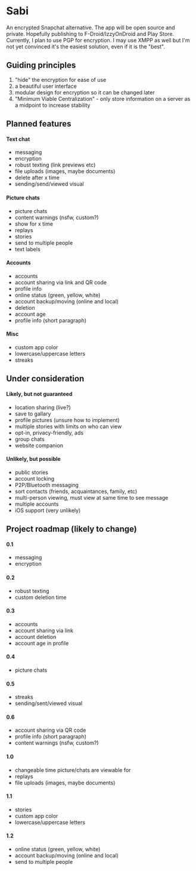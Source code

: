 # Sabi
An encrypted Snapchat alternative. The app will be open source and private. Hopefully publishing to F-Droid/IzzyOnDroid and Play Store. Currently, I plan to use PGP for encryption. I may use XMPP as well but I'm not yet convinced it's the easiest solution, even if it is the "best". 

## Guiding principles
 1. "hide" the encryption for ease of use
 2. a beautiful user interface
 3. modular design for encryption so it can be changed later
 4. "Minimum Viable Centralization" - only store information on a server as a midpoint to increase stability

## Planned features
#### Text chat
 - messaging
 - encryption
 - robust texting (link previews etc)
 - file uploads (images, maybe documents)
 - delete after x time
 - sending/send/viewed visual

#### Picture chats
 - picture chats
 - content warnings (nsfw, custom?)
 - show for x time
 - replays
 - stories
 - send to multiple people
 - text labels
 
#### Accounts
 - accounts
 - account sharing via link and QR code
 - profile info
 - online status (green, yellow, white)
 - account backup/moving (online and local)
 - deletion
 - account age
 - profile info (short paragraph)
 
 #### Misc
 - custom app color
 - lowercase/uppercase letters
 - streaks

## Under consideration

#### Likely, but not guaranteed
 - location sharing (live?)
 - save to gallary
 - profile pictures (unsure how to implement)
 - multiple stories with limits on who can view
 - opt-in, privacy-friendly, ads
 - group chats
 - website companion 

#### Unlikely, but possible
 - public stories
 - account locking
 - P2P/Bluetooth messaging
 - sort contacts (friends, acquaintances, family, etc)
 - multi-person viewing, must view at same time to see message
 - multiple accounts
 - iOS support (very unlikely)
 
 ## Project roadmap (likely to change)
 #### 0.1
  - messaging
  - encryption
  
 #### 0.2
  - robust texting
  - custom deletion time
  
 #### 0.3
  - accounts
  - account sharing via link
  - account deletion
  - account age in profile
  
 #### 0.4
  - picture chats
  
 #### 0.5
  - streaks
  - sending/sent/viewed visual
  
 #### 0.6
  - account sharing via QR code
  - profile info (short paragraph)
  - content warnings (nsfw, custom?)
  
 #### 1.0
  - changeable time picture/chats are viewable for
  - replays
  - file uploads (images, maybe documents)
  
 #### 1.1
  - stories
  - custom app color
  - lowercase/uppercase letters
  
 #### 1.2
  - online status (green, yellow, white)
  - account backup/moving (online and local)
  - send to multiple people
